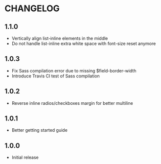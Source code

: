 # CHANGELOG

## 1.1.0

* Vertically align list-inline elements in the middle
* Do not handle list-inline extra white space with font-size reset anymore

## 1.0.3

* Fix Sass compilation error due to missing $field-border-width
* Introduce Travis CI test of Sass compilation

## 1.0.2

* Reverse inline radios/checkboxes margin for better multiline

## 1.0.1

* Better getting started guide

## 1.0.0

* Initial release
